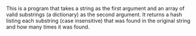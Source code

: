 This is a program that takes a string as the first argument and an array of valid substrings (a dictionary) as the second argument. It returns a hash listing each substring (case insensitive) that was found in the original string and how many times it was found.
